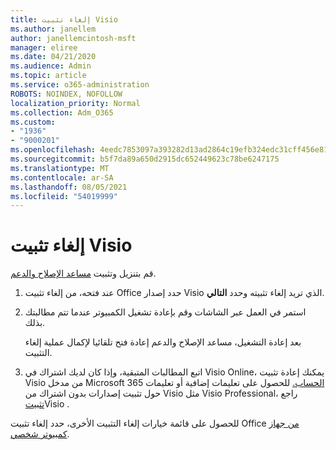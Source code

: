 ```yaml
---
title: إلغاء تثبيت Visio
ms.author: janellem
author: janellemcintosh-msft
manager: eliree
ms.date: 04/21/2020
ms.audience: Admin
ms.topic: article
ms.service: o365-administration
ROBOTS: NOINDEX, NOFOLLOW
localization_priority: Normal
ms.collection: Adm_O365
ms.custom:
- "1936"
- "9000201"
ms.openlocfilehash: 4eedc7853097a393282d13ad2864c19efb324edc31cff456e815180133dd30f1
ms.sourcegitcommit: b5f7da89a650d2915dc652449623c78be6247175
ms.translationtype: MT
ms.contentlocale: ar-SA
ms.lasthandoff: 08/05/2021
ms.locfileid: "54019999"
---
```

# <a name="uninstall-visio"></a>إلغاء تثبيت Visio

قم بتنزيل وتثبيت [مساعد الإصلاح والدعم](https://aka.ms/SARA-OfficeUninstall-Alchemy).
  
1. عند فتحه،  من إلغاء تثبيت Office حدد إصدار Visio الذي تريد إلغاء تثبيته وحدد **التالي**. 
    
2. استمر في العمل عبر الشاشات وقم بإعادة تشغيل الكمبيوتر عندما تتم مطالبتك بذلك.
    
    بعد إعادة التشغيل، مساعد الإصلاح والدعم إعادة فتح تلقائيا لإكمال عملية إلغاء التثبيت.
    
3. اتبع المطالبات المتبقية، وإذا كان لديك اشتراك في Visio Online، يمكنك إعادة تثبيت Visio من مدخل Microsoft 365 [الحساب.](https://portal.office.com/account#installs) للحصول على تعليمات إضافية أو تعليمات حول تثبيت إصدارات بدون اشتراك من Visio مثل Visio Professional، راجع [تثبيت](https://support.office.com/article/f98f21e3-aa02-4827-9167-ddab5b025710?wt.mc_id=OfficeAdm_ClientDIA_Alchemy1936)Visio . 
    
للحصول على قائمة خيارات إلغاء التثبيت الأخرى، حدد إلغاء تثبيت Office [من جهاز كمبيوتر شخصي](https://support.office.com/article/9dd49b83-264a-477a-8fcc-2fdf5dbf61d8?wt.mc_id=OfficeAdm_ClientDIA_Alchemy1936).